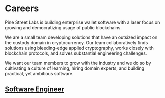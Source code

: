 # Careers

Pine Street Labs is building enterprise wallet software with a laser focus on growing and democratizing usage of public blockchains.

We are a small team developing solutions that have an outsized impact on the custody domain in cryptocurrency. Our team collaboratively finds solutions using bleeding-edge applied cryptography, works closely with blockchain protocols, and solves substantial engineering challenges.

We want our team members to grow with the industry and we do so by cultivating a culture of learning, hiring domain experts, and building practical, yet ambitious software.

## [Software Engineer](./src/software_engineer.md)
